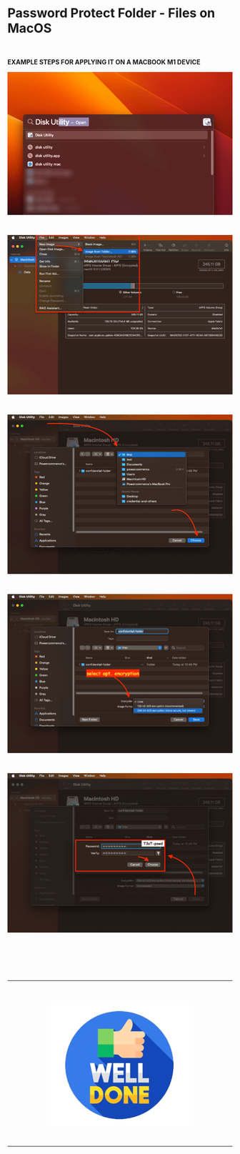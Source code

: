 # Password Protect Folder - Files on MacOS

&nbsp;

**EXAMPLE STEPS FOR APPLYING IT ON A MACBOOK M1 DEVICE**

<div align="center">
    <img src="./gambar-petunjuk/ss_passwordprotectfolder_001.png" alt="ss_passwordprotectfolder" style="display: block; margin: 0 auto;">
</div> 

&nbsp;

<div align="center">
    <img src="./gambar-petunjuk/ss_passwordprotectfolder_002.png" alt="ss_passwordprotectfolder" style="display: block; margin: 0 auto;">
</div> 

&nbsp;

<div align="center">
    <img src="./gambar-petunjuk/ss_passwordprotectfolder_003.png" alt="ss_passwordprotectfolder" style="display: block; margin: 0 auto;">
</div> 

&nbsp;

<div align="center">
    <img src="./gambar-petunjuk/ss_passwordprotectfolder_004.png" alt="ss_passwordprotectfolder" style="display: block; margin: 0 auto;">
</div> 

&nbsp;

<div align="center">
    <img src="./gambar-petunjuk/ss_passwordprotectfolder_005.png" alt="ss_passwordprotectfolder" style="display: block; margin: 0 auto;">
</div> 

&nbsp;

&nbsp;

&nbsp;

---

&nbsp;

<div align="center">
    <img src="./gambar-petunjuk/well_done.png" alt="well_done" style="display: block; margin: 0 auto;">
</div> 

&nbsp;

---

&nbsp;

&nbsp;

&nbsp;

&nbsp;

&nbsp;